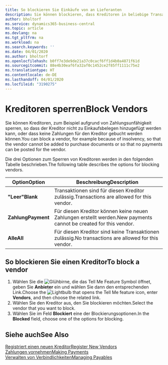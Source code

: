 ```yaml
---
title: So blockieren Sie Einkäufe von an Lieferanten
description: Sie können blockieren, dass Kreditoren in beliebige Transaktionen einbezogen werden, oder Sie können einfach nur neue Zahlungen an Kreditoren blockieren.
author: bholtorf
ms.service: dynamics365-business-central
ms.topic: article
ms.devlang: na
ms.tgt_pltfrm: na
ms.workload: na
ms.search.keywords: ''
ms.date: 04/01/2020
ms.author: bholtorf
ms.openlocfilehash: b0ff7e3de9de21a37c0cacf6ff1d4b0a4871f61d
ms.sourcegitcommit: 88e4b30eaf6fa32af0c1452ce2f85ff1111c75e2
ms.translationtype: HT
ms.contentlocale: de-DE
ms.lasthandoff: 04/01/2020
ms.locfileid: "3190275"
---
```

# <a name="block-vendors"></a><span data-ttu-id="bed96-103">Kreditoren sperren</span><span class="sxs-lookup"><span data-stu-id="bed96-103">Block Vendors</span></span>
<span data-ttu-id="bed96-104">Sie können Kreditoren, zum Beispiel aufgrund von Zahlungsunfähigkeit sperren, so dass der Kreditor nicht zu Einkaufsbelegen hinzugefügt werden kann, oder dass keine Zahlungen für den Kreditor gebucht werden können.</span><span class="sxs-lookup"><span data-stu-id="bed96-104">You can block a vendor, for example because of insolvency, so that the vendor cannot be added to purchase documents or so that no payments can be posted for the vendor.</span></span>

<span data-ttu-id="bed96-105">Die drei Optionen zum Sperren von Kreditoren werden in den folgenden Tabelle beschrieben.</span><span class="sxs-lookup"><span data-stu-id="bed96-105">The following table describes the options for blocking vendors.</span></span>  

|<span data-ttu-id="bed96-106">Option</span><span class="sxs-lookup"><span data-stu-id="bed96-106">Option</span></span>|<span data-ttu-id="bed96-107">Beschreibung</span><span class="sxs-lookup"><span data-stu-id="bed96-107">Description</span></span>|  
|--------------------|------------|  
|<span data-ttu-id="bed96-108">**"Leer"**</span><span class="sxs-lookup"><span data-stu-id="bed96-108">**Blank**</span></span>|<span data-ttu-id="bed96-109">Transaktionen sind für diesen Kreditor zulässig.</span><span class="sxs-lookup"><span data-stu-id="bed96-109">Transactions are allowed for this vendor.</span></span>|
|<span data-ttu-id="bed96-110">**Zahlung**</span><span class="sxs-lookup"><span data-stu-id="bed96-110">**Payment**</span></span>|<span data-ttu-id="bed96-111">Für diesen Kreditor können keine neuen Zahlungen erstellt werden.</span><span class="sxs-lookup"><span data-stu-id="bed96-111">New payments cannot be created for this vendor.</span></span>|  
|<span data-ttu-id="bed96-112">**Alle**</span><span class="sxs-lookup"><span data-stu-id="bed96-112">**All**</span></span>|<span data-ttu-id="bed96-113">Für diesen Kreditor sind keine Transaktionen zulässig.</span><span class="sxs-lookup"><span data-stu-id="bed96-113">No transactions are allowed for this vendor.</span></span>|  

## <a name="to-block-a-vendor"></a><span data-ttu-id="bed96-114">So blockieren Sie einen Kreditor</span><span class="sxs-lookup"><span data-stu-id="bed96-114">To block a vendor</span></span>  
1. <span data-ttu-id="bed96-115">Wählen Sie die ![Glühbirne, die das Tell Me Feature](media/ui-search/search_small.png "Was möchten Sie tun?") Symbol öffnet, geben Sie **Anbieter** ein und wählen Sie dann den entsprechenden Link.</span><span class="sxs-lookup"><span data-stu-id="bed96-115">Choose the ![Lightbulb that opens the Tell Me feature](media/ui-search/search_small.png "Tell me what you want to do") icon, enter **Vendors**, and then choose the related link.</span></span>
2. <span data-ttu-id="bed96-116">Wählen Sie den Kreditor aus, den Sie blockieren möchten.</span><span class="sxs-lookup"><span data-stu-id="bed96-116">Select the vendor that you want to block.</span></span>
3. <span data-ttu-id="bed96-117">Wählen Sie im Feld **Blockiert** eine der Blockierungsoptionen.</span><span class="sxs-lookup"><span data-stu-id="bed96-117">In the **Blocked** field, choose one of the options for blocking.</span></span>

## <a name="see-also"></a><span data-ttu-id="bed96-118">Siehe auch</span><span class="sxs-lookup"><span data-stu-id="bed96-118">See Also</span></span>  
[<span data-ttu-id="bed96-119">Registriert einen neuen Kreditor</span><span class="sxs-lookup"><span data-stu-id="bed96-119">Register New Vendors</span></span>](purchasing-how-register-new-vendors.md)  
[<span data-ttu-id="bed96-120">Zahlungen vornehmen</span><span class="sxs-lookup"><span data-stu-id="bed96-120">Making Payments</span></span>](payables-make-payments.md)  
[<span data-ttu-id="bed96-121">Verwalten von Verbindlichkeiten</span><span class="sxs-lookup"><span data-stu-id="bed96-121">Managing Payables</span></span>](payables-manage-payables.md)
